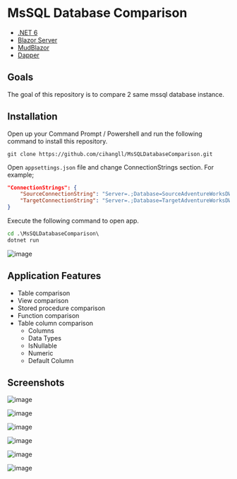 # MsSQL Database Comparison

- [.NET 6](https://github.com/dotnet/core)
- [Blazor Server](https://dotnet.microsoft.com/en-us/apps/aspnet/web-apps/blazor)
- [MudBlazor](https://mudblazor.com)
- [Dapper](https://github.com/DapperLib/Dapper)

## Goals 

The goal of this repository is to compare 2 same mssql database instance.

## Installation

Open up your Command Prompt / Powershell and run the following command to install this repository.

```git
git clone https://github.com/cihangll/MsSQLDatabaseComparison.git
```

Open `appsettings.json` file and change ConnectionStrings section. For example;

```json
"ConnectionStrings": {
	"SourceConnectionString": "Server=.;Database=SourceAdventureWorksDW2019;Trusted_Connection=True;",
	"TargetConnectionString": "Server=.;Database=TargetAdventureWorksDW2019;Trusted_Connection=True;"
}
```

Execute the following command to open app.

```cmd
cd .\MsSQLDatabaseComparison\
dotnet run
```

![image](https://user-images.githubusercontent.com/6229029/172060443-10e88fa3-8454-4fd5-a755-5bcd4e7811b3.png)

## Application Features

- Table comparison
- View comparison
- Stored procedure comparison
- Function comparison
- Table column comparison
  - Columns
  - Data Types
  - IsNullable
  - Numeric
  - Default Column


## Screenshots

![image](https://user-images.githubusercontent.com/6229029/172060741-6aa713ce-b815-4da2-b343-5ccd3f30138c.png)

![image](https://user-images.githubusercontent.com/6229029/172060800-addc3c02-dd9d-4d9e-95a4-0606868c75da.png)

![image](https://user-images.githubusercontent.com/6229029/172060756-c858d680-b03d-4005-9b65-2e5a3425c666.png)

![image](https://user-images.githubusercontent.com/6229029/172060771-baedd248-515e-4a05-8b19-8625e5c876ac.png)

![image](https://user-images.githubusercontent.com/6229029/172060778-5b581ecb-077f-4a71-b7c9-e5e9cc727a0f.png)

![image](https://user-images.githubusercontent.com/6229029/172060787-894d5177-4d6a-4f9b-aa7e-0bbc47b20055.png)
